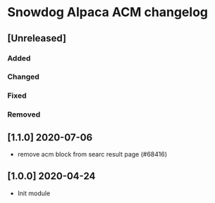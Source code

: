 # Snowdog Alpaca ACM changelog

## [Unreleased]
### Added
### Changed
### Fixed
### Removed

## [1.1.0] 2020-07-06
- remove acm block from searc result page (#68416)

## [1.0.0] 2020-04-24
- Init module
